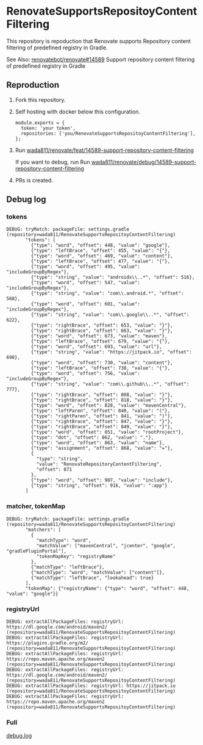 # RenovateSupportsRepositoyContentFiltering

This repository is repoduction that Renovate supports Repository content filtering of predefined registry in Gradle. 

See Also:
[renovatebot/renovate#14589](https://github.com/renovatebot/renovate/issues/14589) Support repository content filtering of predefined registry in Gradle

## Reproduction

1. Fork this repository.
2. Self hosting with docker below this configuration.
    ```
    module.exports = {
      token: 'your token',
      repositories: ['you/RenovateSupportsRepositoyContentFiltering'],
    };
    ```
3. Run [wada811/renovate/feat/14589-support-repository-content-filtering](https://github.com/wada811/renovate/tree/feat/14589-support-repository-content-filtering)

    If you want to debug, run Run [wada811/renovate/debug/14589-support-repository-content-filtering](https://github.com/wada811/renovate/tree/debug/14589-support-repository-content-filtering)
4. PRs is created.

## Debug log

### tokens 

```
DEBUG: tryMatch: packageFile: settings.gradle (repository=wada811/RenovateSupportsRepositoyContentFiltering)
       "tokens": [
         {"type": "word", "offset": 448, "value": "google"},
         {"type": "leftBrace", "offset": 455, "value": "{"},
         {"type": "word", "offset": 469, "value": "content"},
         {"type": "leftBrace", "offset": 477, "value": "{"},
         {"type": "word", "offset": 495, "value": "includeGroupByRegex"},
         {"type": "string", "value": "androidx\\..*", "offset": 516},
         {"type": "word", "offset": 547, "value": "includeGroupByRegex"},
         {"type": "string", "value": "com\\.android.*", "offset": 568},
         {"type": "word", "offset": 601, "value": "includeGroupByRegex"},
         {"type": "string", "value": "com\\.google\\..*", "offset": 622},
         {"type": "rightBrace", "offset": 653, "value": "}"},
         {"type": "rightBrace", "offset": 663, "value": "}"},
         {"type": "word", "offset": 673, "value": "maven"},
         {"type": "leftBrace", "offset": 679, "value": "{"},
         {"type": "word", "offset": 693, "value": "url"},
         {"type": "string", "value": "https://jitpack.io", "offset": 698},
         {"type": "word", "offset": 730, "value": "content"},
         {"type": "leftBrace", "offset": 738, "value": "{"},
         {"type": "word", "offset": 756, "value": "includeGroupByRegex"},
         {"type": "string", "value": "com\\.github\\..*", "offset": 777},
         {"type": "rightBrace", "offset": 808, "value": "}"},
         {"type": "rightBrace", "offset": 818, "value": "}"},
         {"type": "word", "offset": 828, "value": "mavenCentral"},
         {"type": "leftParen", "offset": 840, "value": "("},
         {"type": "rightParen", "offset": 841, "value": ")"},
         {"type": "rightBrace", "offset": 847, "value": "}"},
         {"type": "rightBrace", "offset": 849, "value": "}"},
         {"type": "word", "offset": 851, "value": "rootProject"},
         {"type": "dot", "offset": 862, "value": "."},
         {"type": "word", "offset": 863, "value": "name"},
         {"type": "assignment", "offset": 868, "value": "="},
         {
           "type": "string",
           "value": "RenovateRepositoryContentFiltering",
           "offset": 871
         },
         {"type": "word", "offset": 907, "value": "include"},
         {"type": "string", "offset": 916, "value": ":app"}
       ]
```

### matcher, tokenMap

```
DEBUG: tryMatch: packageFile: settings.gradle (repository=wada811/RenovateSupportsRepositoyContentFiltering)
       "matchers": [
         {
           "matchType": "word",
           "matchValue": ["mavenCentral", "jcenter", "google", "gradlePluginPortal"],
           "tokenMapKey": "registryName"
         },
         {"matchType": "leftBrace"},
         {"matchType": "word", "matchValue": ["content"]},
         {"matchType": "leftBrace", "lookahead": true}
       ],
       "tokenMap": {"registryName": {"type": "word", "offset": 448, "value": "google"}}
```


### registryUrl

```
DEBUG: extractAllPackageFiles: registryUrl: https://dl.google.com/android/maven2/ (repository=wada811/RenovateSupportsRepositoyContentFiltering)
DEBUG: extractAllPackageFiles: registryUrl: https://plugins.gradle.org/m2/ (repository=wada811/RenovateSupportsRepositoyContentFiltering)
DEBUG: extractAllPackageFiles: registryUrl: https://repo.maven.apache.org/maven2 (repository=wada811/RenovateSupportsRepositoyContentFiltering)
DEBUG: extractAllPackageFiles: registryUrl: https://dl.google.com/android/maven2/ (repository=wada811/RenovateSupportsRepositoyContentFiltering)
DEBUG: extractAllPackageFiles: registryUrl: https://jitpack.io (repository=wada811/RenovateSupportsRepositoyContentFiltering)
DEBUG: extractAllPackageFiles: registryUrl: https://repo.maven.apache.org/maven2 (repository=wada811/RenovateSupportsRepositoyContentFiltering)
```

### Full

[debug.log](https://raw.githubusercontent.com/wada811/RenovateSupportsRepositoyContentFiltering/main/debug.log)
